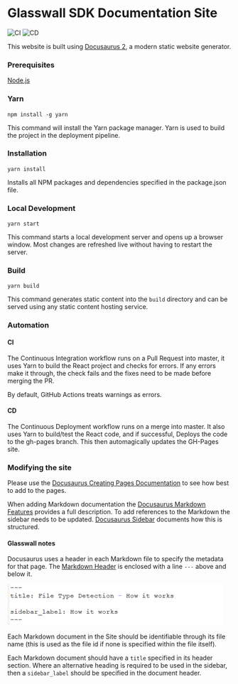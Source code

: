 # Glasswall SDK Documentation Site
![CI](https://github.com/filetrust/glasswall-sdk-site/workflows/CI/badge.svg)
![CD](https://github.com/filetrust/glasswall-sdk-site/workflows/CD/badge.svg)

This website is built using [Docusaurus 2](https://v2.docusaurus.io/), a modern static website generator.

### Prerequisites
[Node.js](https://nodejs.org/en/)

  
### Yarn
```
npm install -g yarn
```

This command will install the Yarn package manager. Yarn is used to build the project in the deployment pipeline.

### Installation
```
yarn install
```

Installs all NPM packages and dependencies specified in the package.json file.

### Local Development

```
yarn start
```

This command starts a local development server and opens up a browser window. Most changes are refreshed live without having to restart the server.

### Build

```
yarn build
```

This command generates static content into the `build` directory and can be served using any static content hosting service.


### Automation
#### CI
The Continuous Integration workflow runs on a Pull Request into master, it uses Yarn to build the React project and checks for errors. If any errors make it through, the check fails and the fixes need to be made before merging the PR.

By default, GitHub Actions treats warnings as errors.

#### CD
The Continuous Deployment workflow runs on a merge into master. It also uses Yarn to build/test the React code, and if successful, Deploys the code to the gh-pages branch. This then automagically updates the GH-Pages site.

### Modifying the site

Please use the [Docusaurus Creating Pages Documentation](https://v2.docusaurus.io/docs/2.0.0-alpha.43/creating-pages) to see how best to add to the pages.

When adding Markdown documentation the [Docusaurus Markdown Features](https://v2.docusaurus.io/docs/2.0.0-alpha.43/markdown-features) provides a full description. To add references to the Markdown the sidebar needs to be updated. [Docusaurus Sidebar](https://v2.docusaurus.io/docs/2.0.0-alpha.43/sidebar) documents how this is structured.

#### Glasswall notes
Docusaurus uses a header in each Markdown file to specify the metadata for that page. The [Markdown Header](/https://v2.docusaurus.io/docs/2.0.0-alpha.43/markdown-features#markdown-headers) is enclosed with a line ```---``` above and below it.

![Markdown Header Example](/readme-content/markdown-header-example.png)

Each Markdown document in the Site should be identifiable through its file name (this is used as the file id if none is specified within the file itself).

Each Markdown document should have a ```title``` specified in its header section.
Where an alternative heading is required to be used in the sidebar, then a ```sidebar_label``` should be specified in the document header.

